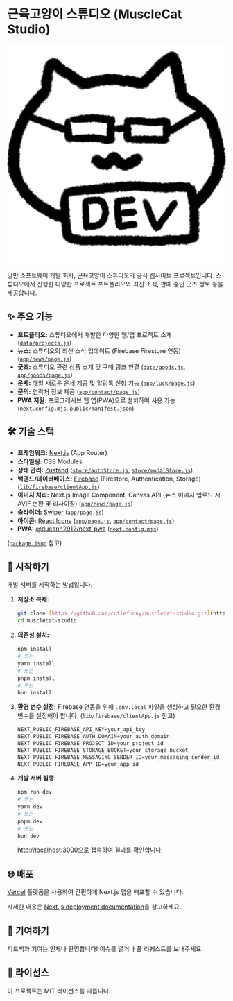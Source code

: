 # 근육고양이 스튜디오 (MuscleCat Studio)

![스튜디오 로고](public/images/icon-512.png)

낭만 소프트웨어 개발 회사, 근육고양이 스튜디오의 공식 웹사이트 프로젝트입니다. 스튜디오에서 진행한 다양한 프로젝트 포트폴리오와 최신 소식, 판매 중인 굿즈 정보 등을 제공합니다.

## ✨ 주요 기능

* **포트폴리오:** 스튜디오에서 개발한 다양한 웹/앱 프로젝트 소개 ([`data/projects.js`](data/projects.js))
* **뉴스:** 스튜디오의 최신 소식 업데이트 (Firebase Firestore 연동) ([`app/news/page.js`](app/news/page.js))
* **굿즈:** 스튜디오 관련 상품 소개 및 구매 링크 연결 ([`data/goods.js`](data/goods.js), [`app/goods/page.js`](app/goods/page.js))
* **운세:** 매일 새로운 운세 제공 및 알림톡 신청 기능 ([`app/luck/page.js`](app/luck/page.js))
* **문의:** 연락처 정보 제공 ([`app/contact/page.js`](app/contact/page.js))
* **PWA 지원:** 프로그레시브 웹 앱(PWA)으로 설치하여 사용 가능 ([`next.config.mjs`](next.config.mjs), [`public/manifest.json`](public/manifest.json))

## 🛠️ 기술 스택

* **프레임워크:** [Next.js](https://nextjs.org/) (App Router)
* **스타일링:** CSS Modules
* **상태 관리:** [Zustand](https://github.com/pmndrs/zustand) ([`store/authStore.js`](store/authStore.js), [`store/modalStore.js`](store/modalStore.js))
* **백엔드/데이터베이스:** [Firebase](https://firebase.google.com/) (Firestore, Authentication, Storage) ([`lib/firebase/clientApp.js`](lib/firebase/clientApp.js))
* **이미지 처리:** Next.js Image Component, Canvas API (뉴스 이미지 업로드 시 AVIF 변환 및 리사이징) ([`app/news/page.js`](app/news/page.js))
* **슬라이더:** [Swiper](https://swiperjs.com/) ([`app/page.js`](app/page.js))
* **아이콘:** [React Icons](https://react-icons.github.io/react-icons/) ([`app/page.js`](app/page.js), [`app/contact/page.js`](app/contact/page.js))
* **PWA:** [@ducanh2912/next-pwa](https://github.com/DuCanhGH/next-pwa) ([`next.config.mjs`](next.config.mjs))

([`package.json`](package.json) 참고)

## 🚀 시작하기

개발 서버를 시작하는 방법입니다.

1.  **저장소 복제:**
    ```bash
    git clone [https://github.com/cutiefunny/musclecat-studio.git](https://github.com/cutiefunny/musclecat-studio.git)
    cd musclecat-studio
    ```

2.  **의존성 설치:**
    ```bash
    npm install
    # 또는
    yarn install
    # 또는
    pnpm install
    # 또는
    bun install
    ```

3.  **환경 변수 설정:**
    Firebase 연동을 위해 `.env.local` 파일을 생성하고 필요한 환경 변수를 설정해야 합니다. (`lib/firebase/clientApp.js` 참고)
    ```env
    NEXT_PUBLIC_FIREBASE_API_KEY=your_api_key
    NEXT_PUBLIC_FIREBASE_AUTH_DOMAIN=your_auth_domain
    NEXT_PUBLIC_FIREBASE_PROJECT_ID=your_project_id
    NEXT_PUBLIC_FIREBASE_STORAGE_BUCKET=your_storage_bucket
    NEXT_PUBLIC_FIREBASE_MESSAGING_SENDER_ID=your_messaging_sender_id
    NEXT_PUBLIC_FIREBASE_APP_ID=your_app_id
    ```

4.  **개발 서버 실행:**
    ```bash
    npm run dev
    # 또는
    yarn dev
    # 또는
    pnpm dev
    # 또는
    bun dev
    ```

    [http://localhost:3000](http://localhost:3000)으로 접속하여 결과를 확인합니다.

## 🌐 배포

[Vercel](https://vercel.com/) 플랫폼을 사용하여 간편하게 Next.js 앱을 배포할 수 있습니다.

자세한 내용은 [Next.js deployment documentation](https://nextjs.org/docs/app/building-your-application/deploying)을 참고하세요.

## 🤝 기여하기

피드백과 기여는 언제나 환영합니다! 이슈를 열거나 풀 리퀘스트를 보내주세요.

## 📄 라이선스

이 프로젝트는 MIT 라이선스를 따릅니다.